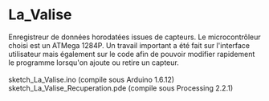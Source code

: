 # La_Valise
Enregistreur de données horodatées issues de capteurs. Le microcontrôleur choisi est un ATMega 1284P. Un travail important a été fait sur l'interface utilisateur mais également sur le code afin de pouvoir modifier rapidement le programme lorsqu'on ajoute ou retire un capteur.<br>
<br>
sketch_La_Valise.ino (compile sous Arduino 1.6.12)<br>
sketch_La_Valise_Recuperation.pde (compile sous Processing 2.2.1)
